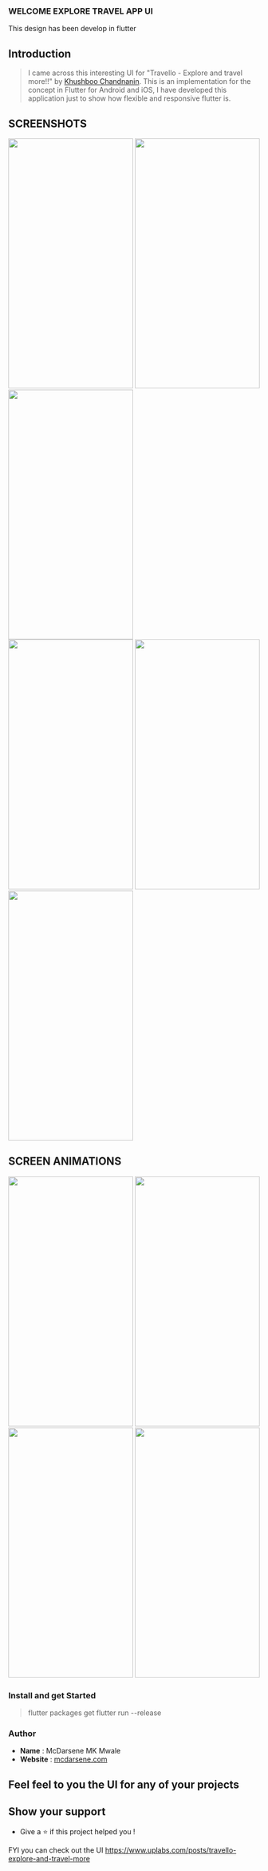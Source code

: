 ### WELCOME EXPLORE TRAVEL APP UI

This design has been develop in flutter

## Introduction 


> I came across this interesting UI for "Travello - Explore and travel more!!" by [Khushboo Chandnanin](https://www.uplabs.com/khushboochandnani). This is an implementation for the concept in Flutter for Android and iOS, I have developed this application just to show how flexible and responsive flutter is.


## SCREENSHOTS
<div> 
<img src="https://user-images.githubusercontent.com/30800758/88112152-d9c70380-cbe1-11ea-971e-4cf447e02e42.jpg" height="500" width="250">
<img src="https://user-images.githubusercontent.com/30800758/88112157-daf83080-cbe1-11ea-8b73-bb5681613c2a.jpg" height="500" width="250">
<img src="https://user-images.githubusercontent.com/30800758/88112158-db90c700-cbe1-11ea-8188-60f7d9402c3c.jpg" height="500" width="250">
</div>

<div>
<img src="https://user-images.githubusercontent.com/30800758/88112159-db90c700-cbe1-11ea-8ee2-9487b3bfb736.jpg" height="500" width="250">
<img src="https://user-images.githubusercontent.com/30800758/88112160-dc295d80-cbe1-11ea-91cf-6f99ff1bd64f.jpg" height="500" width="250">
<img src="https://user-images.githubusercontent.com/30800758/88112161-dcc1f400-cbe1-11ea-8da1-442f80b3cd2c.jpg" height="500" width="250">
</div>

## SCREEN ANIMATIONS
<div> 
 <img src="https://user-images.githubusercontent.com/30800758/88114408-5d82ef00-cbe6-11ea-9fce-b085666af14f.gif" height="500" width="250">
<img src="https://user-images.githubusercontent.com/30800758/88113926-645d3200-cbe5-11ea-864c-701054c0caf1.gif" height="500" width="250">
<img src="https://user-images.githubusercontent.com/30800758/88112453-7d181880-cbe2-11ea-9f73-71c339464373.gif" height="500" width="250">
<img src="https://user-images.githubusercontent.com/30800758/88113141-cfa60480-cbe3-11ea-9e49-d1a2eeb4d573.gif" height="500" width="250">
</div>


### Install and get Started

> flutter packages get
> flutter run --release

### Author

- **Name** : McDarsene MK Mwale 
- **Website** : [mcdarsene.com ](https://mcdarsene.com)

## Feel feel to you the UI for any of your projects

## Show your support

- Give a ⭐️ if this project helped you !

FYI you can check out the UI  https://www.uplabs.com/posts/travello-explore-and-travel-more
